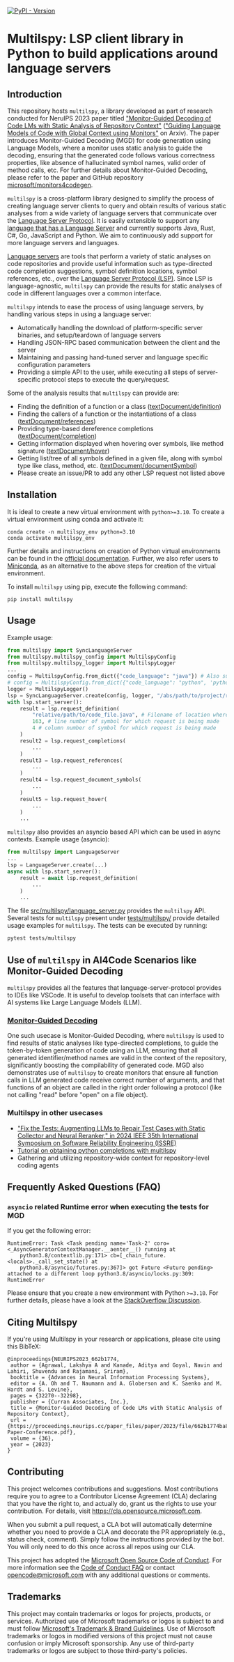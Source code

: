 [![PyPI - Version](https://img.shields.io/pypi/v/multilspy)](https://pypi.org/project/multilspy/)
# Multilspy: LSP client library in Python to build applications around language servers

## Introduction
This repository hosts `multilspy`, a library developed as part of research conducted for NeruIPS 2023 paper titled ["Monitor-Guided Decoding of Code LMs with Static Analysis of Repository Context"](https://neurips.cc/virtual/2023/poster/70362) (["Guiding Language Models of Code with Global Context using Monitors"](https://arxiv.org/abs/2306.10763) on Arxiv). The paper introduces Monitor-Guided Decoding (MGD) for code generation using Language Models, where a monitor uses static analysis to guide the decoding, ensuring that the generated code follows various correctness properties, like absence of hallucinated symbol names, valid order of method calls, etc. For further details about Monitor-Guided Decoding, please refer to the paper and GitHub repository [microsoft/monitors4codegen](https://github.com/microsoft/monitors4codegen).

`multilspy` is a cross-platform library designed to simplify the process of creating language server clients to query and obtain results of various static analyses from a wide variety of language servers that communicate over the [Language Server Protocol](https://microsoft.github.io/language-server-protocol/). It is easily extensible to support any [language that has a Language Server](https://microsoft.github.io/language-server-protocol/implementors/servers/) and currently supports Java, Rust, C#, Go, JavaScript and Python. We aim to continuously add support for more language servers and languages.

[Language servers]((https://microsoft.github.io/language-server-protocol/overviews/lsp/overview/)) are tools that perform a variety of static analyses on code repositories and provide useful information such as type-directed code completion suggestions, symbol definition locations, symbol references, etc., over the [Language Server Protocol (LSP)](https://microsoft.github.io/language-server-protocol/overviews/lsp/overview/). Since LSP is language-agnostic, `multilspy` can provide the results for static analyses of code in different languages over a common interface.

`multilspy` intends to ease the process of using language servers, by handling various steps in using a language server:
* Automatically handling the download of platform-specific server binaries, and setup/teardown of language servers
* Handling JSON-RPC based communication between the client and the server
* Maintaining and passing hand-tuned server and language specific configuration parameters
* Providing a simple API to the user, while executing all steps of server-specific protocol steps to execute the query/request.

Some of the analysis results that `multilspy` can provide are:
- Finding the definition of a function or a class ([textDocument/definition](https://microsoft.github.io/language-server-protocol/specifications/lsp/3.17/specification/#textDocument_definition))
- Finding the callers of a function or the instantiations of a class ([textDocument/references](https://microsoft.github.io/language-server-protocol/specifications/lsp/3.17/specification/#textDocument_references))
- Providing type-based dereference completions ([textDocument/completion](https://microsoft.github.io/language-server-protocol/specifications/lsp/3.17/specification/#textDocument_completion))
- Getting information displayed when hovering over symbols, like method signature ([textDocument/hover](https://microsoft.github.io/language-server-protocol/specifications/lsp/3.17/specification/#textDocument_hover))
- Getting list/tree of all symbols defined in a given file, along with symbol type like class, method, etc. ([textDocument/documentSymbol](https://microsoft.github.io/language-server-protocol/specifications/lsp/3.17/specification/#textDocument_documentSymbol))
- Please create an issue/PR to add any other LSP request not listed above

## Installation
It is ideal to create a new virtual environment with `python>=3.10`. To create a virtual environment using conda and activate it:
```
conda create -n multilspy_env python=3.10
conda activate multilspy_env
```
Further details and instructions on creation of Python virtual environments can be found in the [official documentation](https://docs.python.org/3/library/venv.html). Further, we also refer users to [Miniconda](https://docs.conda.io/en/latest/miniconda.html), as an alternative to the above steps for creation of the virtual environment.

To install `multilspy` using pip, execute the following command:
```
pip install multilspy
```

## Usage
Example usage:
```python
from multilspy import SyncLanguageServer
from multilspy.multilspy_config import MultilspyConfig
from multilspy.multilspy_logger import MultilspyLogger
...
config = MultilspyConfig.from_dict({"code_language": "java"}) # Also supports "python", "rust", "csharp", "typescript", "javascript", "go"
# config = MultilspyConfig.from_dict({"code_language": "python", 'python_server': 'jedi'}) # or pyright
logger = MultilspyLogger()
lsp = SyncLanguageServer.create(config, logger, "/abs/path/to/project/root/")
with lsp.start_server():
    result = lsp.request_definition(
        "relative/path/to/code_file.java", # Filename of location where request is being made
        163, # line number of symbol for which request is being made
        4 # column number of symbol for which request is being made
    )
    result2 = lsp.request_completions(
        ...
    )
    result3 = lsp.request_references(
        ...
    )
    result4 = lsp.request_document_symbols(
        ...
    )
    result5 = lsp.request_hover(
        ...
    )
    ...
```

`multilspy` also provides an asyncio based API which can be used in async contexts. Example usage (asyncio):
```python
from multilspy import LanguageServer
...
lsp = LanguageServer.create(...)
async with lsp.start_server():
    result = await lsp.request_definition(
        ...
    )
    ...
```

The file [src/multilspy/language_server.py](src/multilspy/language_server.py) provides the `multilspy` API. Several tests for `multilspy` present under [tests/multilspy/](tests/multilspy/) provide detailed usage examples for `multilspy`. The tests can be executed by running:
```bash
pytest tests/multilspy
```

## Use of `multilspy` in AI4Code Scenarios like Monitor-Guided Decoding
`multilspy` provides all the features that language-server-protocol provides to IDEs like VSCode. It is useful to develop toolsets that can interface with AI systems like Large Language Models (LLM). 
### [Monitor-Guided Decoding](https://github.com/microsoft/monitors4codegen)
One such usecase is Monitor-Guided Decoding, where `multilspy` is used to find results of static analyses like type-directed completions, to guide the token-by-token generation of code using an LLM, ensuring that all generated identifier/method names are valid in the context of the repository, significantly boosting the compilability of generated code. MGD also demonstrates use of `multilspy` to create monitors that ensure all function calls in LLM generated code receive correct number of arguments, and that functions of an object are called in the right order following a protocol (like not calling "read" before "open" on a file object).

### Multilspy in other usecases
* ["Fix the Tests: Augmenting LLMs to Repair Test Cases with Static Collector and Neural Reranker," in 2024 IEEE 35th International Symposium on Software Reliability Engineering (ISSRE)](https://github.com/SQUARE-RG/SynTeR)
* [Tutorial on obtaining python completions with multilspy](https://medium.com/@techhara/python-obtain-completions-3db4d2479b82)
* Gathering and utilizing repository-wide context for repository-level coding agents

## Frequently Asked Questions (FAQ)
### ```asyncio``` related Runtime error when executing the tests for MGD
If you get the following error:
```
RuntimeError: Task <Task pending name='Task-2' coro=<_AsyncGeneratorContextManager.__aenter__() running at
    python3.8/contextlib.py:171> cb=[_chain_future.<locals>._call_set_state() at
    python3.8/asyncio/futures.py:367]> got Future <Future pending> attached to a different loop python3.8/asyncio/locks.py:309: RuntimeError
```

Please ensure that you create a new environment with Python ```>=3.10```. For further details, please have a look at the [StackOverflow Discussion](https://stackoverflow.com/questions/73599594/asyncio-works-in-python-3-10-but-not-in-python-3-8).

## Citing Multilspy
If you're using Multilspy in your research or applications, please cite using this BibTeX:
```
@inproceedings{NEURIPS2023_662b1774,
 author = {Agrawal, Lakshya A and Kanade, Aditya and Goyal, Navin and Lahiri, Shuvendu and Rajamani, Sriram},
 booktitle = {Advances in Neural Information Processing Systems},
 editor = {A. Oh and T. Naumann and A. Globerson and K. Saenko and M. Hardt and S. Levine},
 pages = {32270--32298},
 publisher = {Curran Associates, Inc.},
 title = {Monitor-Guided Decoding of Code LMs with Static Analysis of Repository Context},
 url = {https://proceedings.neurips.cc/paper_files/paper/2023/file/662b1774ba8845fc1fa3d1fc0177ceeb-Paper-Conference.pdf},
 volume = {36},
 year = {2023}
}
```

## Contributing

This project welcomes contributions and suggestions.  Most contributions require you to agree to a
Contributor License Agreement (CLA) declaring that you have the right to, and actually do, grant us
the rights to use your contribution. For details, visit https://cla.opensource.microsoft.com.

When you submit a pull request, a CLA bot will automatically determine whether you need to provide
a CLA and decorate the PR appropriately (e.g., status check, comment). Simply follow the instructions
provided by the bot. You will only need to do this once across all repos using our CLA.

This project has adopted the [Microsoft Open Source Code of Conduct](https://opensource.microsoft.com/codeofconduct/).
For more information see the [Code of Conduct FAQ](https://opensource.microsoft.com/codeofconduct/faq/) or
contact [opencode@microsoft.com](mailto:opencode@microsoft.com) with any additional questions or comments.

## Trademarks

This project may contain trademarks or logos for projects, products, or services. Authorized use of Microsoft 
trademarks or logos is subject to and must follow 
[Microsoft's Trademark & Brand Guidelines](https://www.microsoft.com/en-us/legal/intellectualproperty/trademarks/usage/general).
Use of Microsoft trademarks or logos in modified versions of this project must not cause confusion or imply Microsoft sponsorship.
Any use of third-party trademarks or logos are subject to those third-party's policies.
